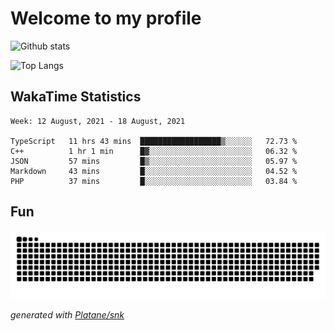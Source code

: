 # Welcome to my profile

![Github stats](https://github-readme-stats.vercel.app/api?username=xinthose&show_icons=true&theme=radical&count_private=true)

![Top Langs](https://github-readme-stats.vercel.app/api/top-langs/?username=xinthose)

## WakaTime Statistics
<!--START_SECTION:waka-->
```text
Week: 12 August, 2021 - 18 August, 2021

TypeScript   11 hrs 43 mins  ██████████████████▒░░░░░░   72.73 % 
C++          1 hr 1 min      █▓░░░░░░░░░░░░░░░░░░░░░░░   06.32 % 
JSON         57 mins         █▒░░░░░░░░░░░░░░░░░░░░░░░   05.97 % 
Markdown     43 mins         █░░░░░░░░░░░░░░░░░░░░░░░░   04.52 % 
PHP          37 mins         █░░░░░░░░░░░░░░░░░░░░░░░░   03.84 % 
```
<!--END_SECTION:waka-->

## Fun
![github contribution grid snake animation](https://raw.githubusercontent.com/xinthose/xinthose/output/github-contribution-grid-snake.svg)

_generated with [Platane/snk](https://github.com/Platane/snk)_

